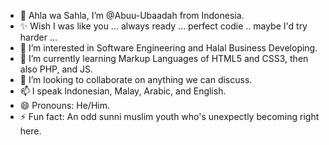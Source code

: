 - 👋 Ahla wa Sahla, I’m @Abuu-Ubaadah from Indonesia.
- ✨ Wish I was like you ... always ready ... perfect codie .. maybe I'd try harder ...
- 👀 I’m interested in Software Engineering and Halal Business Developing.
- 🌱 I’m currently learning Markup Languages of HTML5 and CSS3, then also PHP, and JS.
- 💞️ I’m looking to collaborate on anything we can discuss.
- 📫 I speak Indonesian, Malay, Arabic, and English.
- 😄 Pronouns: He/Him. 
- ⚡ Fun fact: An odd sunni muslim youth who's unexpectly becoming right here.

<!---
Abuu-Ubaadah/Abuu-Ubaadah is a ✨ special ✨ repository because its `README.md` (this file) appears on your GitHub profile.
You can click the Preview link to take a look at your changes.
--->
